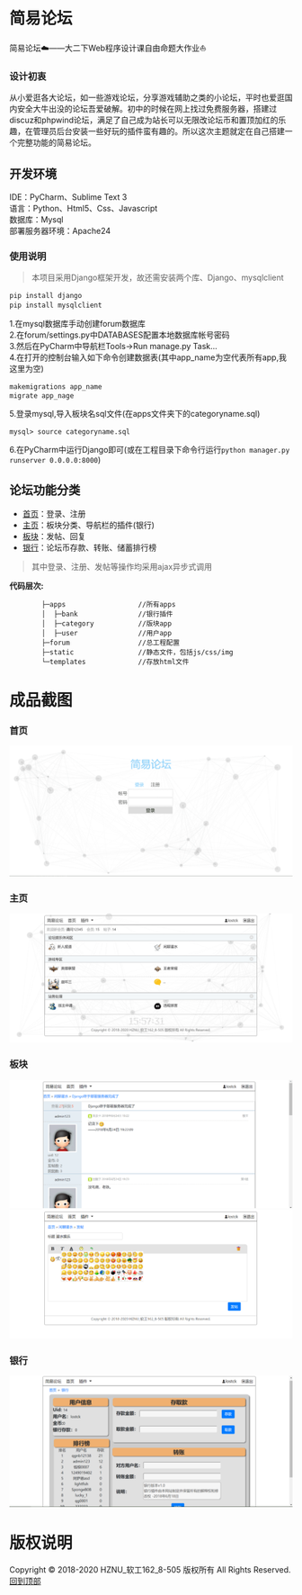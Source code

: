 # 简易论坛
简易论坛:cloud:——大二下Web程序设计课自由命题大作业:boat:
### 设计初衷
从小爱逛各大论坛，如一些游戏论坛，分享游戏辅助之类的小论坛，平时也爱逛国内安全大牛出没的论坛吾爱破解。初中的时候在网上找过免费服务器，搭建过discuz和phpwind论坛，满足了自己成为站长可以无限改论坛币和置顶加红的乐趣，在管理员后台安装一些好玩的插件蛮有趣的。所以这次主题就定在自己搭建一个完整功能的简易论坛。

## 开发环境
IDE：PyCharm、Sublime Text 3  
语言：Python、Html5、Css、Javascript   
数据库：Mysql  
部署服务器环境：Apache24  
### 使用说明
> 本项目采用Django框架开发，故还需安装两个库、Django、mysqlclient
``` bash
pip install django
pip install mysqlclient
```
1.在mysql数据库手动创建forum数据库  
2.在forum/settings.py中DATABASES配置本地数据库帐号密码  
3.然后在PyCharm中导航栏Tools->Run manage.py Task...  
4.在打开的控制台输入如下命令创建数据表(其中app_name为空代表所有app,我这里为空)  
```
makemigrations app_name
migrate app_nage
```
5.登录mysql,导入板块名sql文件(在apps文件夹下的categoryname.sql)  
```
mysql> source categoryname.sql
```
6.在PyCharm中运行Django即可(或在工程目录下命令行运行`python manager.py runserver 0.0.0.0:8000`)  

## 论坛功能分类
  - [首页](#首页)：登录、注册  
  - [主页](#主页)：板块分类、导航栏的插件(银行)
  - [板块](#板块)：发帖、回复
  - [银行](#银行)：论坛币存款、转账、储蓄排行榜  
  
  > 其中登录、注册、发帖等操作均采用ajax异步式调用
  
**代码层次:**
```
        ├─apps                  //所有apps
        │  ├─bank               //银行插件   
        │  ├─category           //版块app  
        │  ├─user               //用户app  
        ├─forum                 //总工程配置   
        ├─static                //静态文件，包括js/css/img  
        └─templates             //存放html文件
```

# 成品截图
### 首页
![login](static/img/login-reg.png)
### 主页
![index](static/img/index.png)
### 板块
![article](static/img/article.png)
![post_article](static/img/post_article.png)
### 银行
![bank](static/img/bank.png)

# 版权说明
  Copyright :copyright: 2018-2020 HZNU_软工162_8-505 版权所有 All Rights Reserved.  
[回到顶部](#简易论坛)
